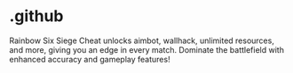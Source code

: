 # .github
Rainbow Six Siege Cheat unlocks aimbot, wallhack, unlimited resources, and more, giving you an edge in every match. Dominate the battlefield with enhanced accuracy and gameplay features!
